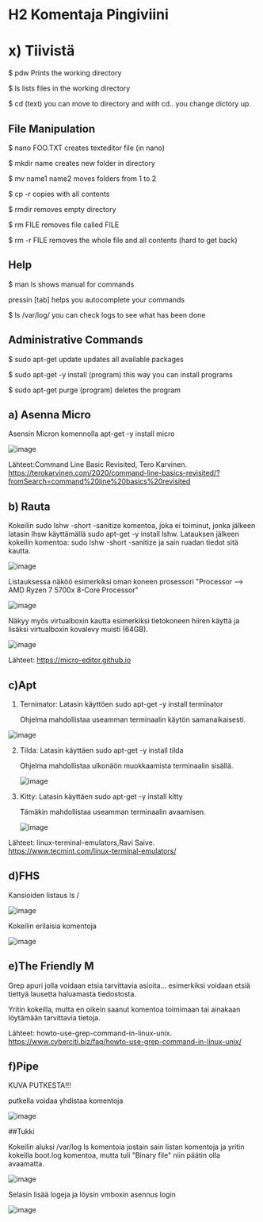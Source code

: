 # H2 Komentaja Pingiviini

# x) Tiivistä

$ pdw Prints the working directory

$ ls lists files in the working directory

$ cd (text) you can move to directory and with cd.. you change dictory up.

## File Manipulation

$ nano FOO.TXT creates texteditor file (in nano)

$ mkdir name creates new folder in directory

$ mv name1 name2 moves folders from 1 to 2

$ cp -r copies with all contents

$ rmdir removes empty directory

$ rm FILE removes file called FILE

$ rm -r FILE removes the whole file and all contents (hard to get back)

## Help

$ man ls shows manual for commands

pressin [tab] helps you autocomplete your commands 

$ ls /var/log/ you can check logs to see what has been done

## Administrative Commands

$ sudo apt-get update updates all available packages

$ sudo apt-get -y install (program) this way you can install programs

$ sudo apt-get purge (program) deletes the program

## a) Asenna Micro

Asensin Micron komennolla apt-get -y install micro

![image](https://github.com/bgx088/linux-kurssi/assets/143337810/0559c41a-9c11-4386-9761-673ce418ac18)

Lähteet:Command Line Basic Revisited, Tero Karvinen. https://terokarvinen.com/2020/command-line-basics-revisited/?fromSearch=command%20line%20basics%20revisited
## b) Rauta

Kokeilin sudo lshw -short -sanitize komentoa, joka ei toiminut, jonka jälkeen latasin lhsw käyttämällä sudo apt-get -y install lshw. Latauksen jälkeen kokeilin komentoa: sudo lshw -short -sanitize ja sain ruadan tiedot sitä kautta. 

![image](https://github.com/bgx088/linux-kurssi/assets/143337810/3ec2b818-796c-4bba-b48b-95be5f11e84c)

Listauksessa näköö esimerkiksi oman koneen prosessori "Processor --> AMD Ryzen 7 5700x 8-Core Processor"

![image](https://github.com/bgx088/linux-kurssi/assets/143337810/ca902c53-38c0-4757-91a1-187305ad5a10)


Näkyy myös virtualboxin kautta esimerkiksi tietokoneen hiiren käyttä ja lisäksi virtualboxin kovalevy muisti (64GB). 

![image](https://github.com/bgx088/linux-kurssi/assets/143337810/dc3b0887-3507-4928-b209-0efeb39cd578)

Lähteet: https://micro-editor.github.io

## c)Apt

1. Ternimator: Latasin käyttöen sudo apt-get -y install terminator

   Ohjelma mahdollistaa useamman terminaalin käytön samanaikaisesti.

![image](https://github.com/bgx088/linux-kurssi/assets/143337810/d4bcaa13-7f3a-4495-bd83-81917d69df50)

2. Tilda: Latasin käyttäen sudo apt-get -y install tilda

   Ohjelma mahdollistaa ulkonäön muokkaamista terminaalin sisällä.

   ![image](https://github.com/bgx088/linux-kurssi/assets/143337810/819c7eed-7b70-491d-a9f2-ce395d531cf6)

3. Kitty: Latasin käyttäen sudo apt-get -y install kitty

   Tämäkin mahdollistaa useamman terminaalin avaamisen.

   ![image](https://github.com/bgx088/linux-kurssi/assets/143337810/314d5b76-54f0-47fe-96de-0c0abf5f2815)

Lähteet: linux-terminal-emulators,Ravi Saive. https://www.tecmint.com/linux-terminal-emulators/

## d)FHS

Kansioiden listaus ls /

![image](https://github.com/bgx088/linux-kurssi/assets/143337810/63242865-0993-48f1-a57c-38135d58a835)

Kokeilin erilaisia komentoja

![image](https://github.com/bgx088/linux-kurssi/assets/143337810/31c5a8d3-d6b4-4204-ac63-9d547b6e208c)

## e)The Friendly M

Grep apuri jolla voidaan etsia tarvittavia asioita... esimerkiksi voidaan etsiä tiettyä lausetta haluamasta tiedostosta.

Yritin kokeilla, mutta en oikein saanut komentoa toimimaan tai ainakaan löytämään tarvittavia tietoja.

Lähteet: howto-use-grep-command-in-linux-unix. https://www.cyberciti.biz/faq/howto-use-grep-command-in-linux-unix/

## f)Pipe

KUVA PUTKESTA!!!

putkella voidaa yhdistaa komentoja

![image](https://github.com/bgx088/linux-kurssi/assets/143337810/5874962b-da47-40ff-b478-436399c5bf58)

##Tukki

Kokeilin aluksi /var/log ls komentoia jostain sain listan komentoja ja yritin kokeilla boot.log komentoa, mutta tuli "Binary file" niin päätin olla avaamatta.

![image](https://github.com/bgx088/linux-kurssi/assets/143337810/4bd2b42c-7853-4b22-8a29-06e1f20d3ecb)

Selasin lisää logeja ja löysin vmboxin asennus login

![image](https://github.com/bgx088/linux-kurssi/assets/143337810/1e5a8941-24a4-414a-a119-ab9b0d81b91c)








   



